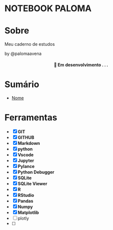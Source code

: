 # NOTEBOOK PALOMA 

# Sobre 

Meu caderno de estudos

by @palomaavena

<h4 align="center"> 
	🚧  Em desenvolvimento . . .
</h4>

# Sumário

* [Nome](link)
  
  
# Ferramentas

- [x] **GIT**
- [x] **GITHUB**
- [x] **Markdown**
- [x] **python**
- [x] **Vscode**
- [x] **Jupyter**
- [x] **Pylance**
- [x] **Python Debugger**
- [x] **SQLite**
- [x] **SQLite Viewer**
- [x] **R**
- [x] **RStudio**
- [x] **Pandas**
- [x] **Numpy**
- [x] **Matplotlib**
- [ ] plotly
- [ ]
